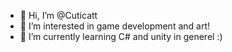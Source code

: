 - 👋 Hi, I’m @Cuticatt
- 👀 I’m interested in game development and art!
- 🌱 I’m currently learning C# and unity in generel :)


<!---
Cuticatt/Cuticatt is a ✨ special ✨ repository because its `README.md` (this file) appears on your GitHub profile.
You can click the Preview link to take a look at your changes.
--->
